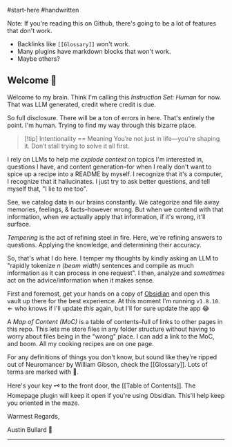 #start-here #handwritten

Note: If you're reading this on Github, there's going to be a lot of features that don't work. 
- Backlinks like `[[Glossary]]` won't work.
- Many plugins have markdown blocks that won't work.
- Maybe others? 
## Welcome 🤙
Welcome to my brain. Think I'm calling this *Instruction Set: Human* for now. That was LLM generated, credit where credit is due.

So full disclosure. There will be a ton of errors in here. That's entirely the point. I'm human. Trying to find my way through this bizarre place.

> [!tip] Intentionality == Meaning
> You’re not just in life—you’re shaping it. Don’t stall trying to solve it all first.

I rely on LLMs to help me *explode context* on topics I'm interested in, questions I have, and content generation–for when I really don't want to spice up a recipe into a README by myself. I recognize that it's a computer, I recognize that it hallucinates. I just try to ask better questions, and tell myself that, "I lie to me too". 

See, we catalog data in our brains constantly. We categorize and file away memories, feelings, & facts–however wrong. But when we contend with that information, when we actually apply that information, if it's wrong, it'll surface.

*Tempering* is the act of refining steel in fire. Here, we're refining answers to questions. Applying the knowledge, and determining their accuracy. 

So, that's what I do here. I temper my thoughts by kindly asking an LLM to "rapidly tokenize *n (beam width)* sentences and compile as much information as it can process in one request". I then, analyze and *sometimes* act on the advice/information when it makes sense. 

First and foremost, get your hands on a copy of [Obsidian](https://obsidian.md/) and open this vault up there for the best experience. At this moment I'm running `v1.8.10`. <- who knows if I'll update *this* again, but I'll for sure update the app 😂

A *Map of Content (MoC)* is a table of contents–full of links to other pages in this repo. This lets me store files in any folder structure without having to worry about files being in the "wrong" place. I can add a link to the MoC, and boom. All my cooking recipes are on one page. 

For any definitions of things you don't know, but sound like they're ripped out of Neuromancer by William Gibson, check the [[Glossary]]. Lots of terms are marked with 📘.

Here's your key 🗝️ to the front door, the [[Table of Contents]]. The Homepage plugin will keep it open if you're using Obsidian. This'll help keep you oriented in the maze.

Warmest Regards,

Austin Bullard 🍻

---
